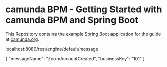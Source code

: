 # camunda BPM - Getting Started with camunda BPM and Spring Boot

This Repository contains the example Spring Boot application for the guide at [camunda.org](http://camunda.org/get-started/spring-boot.html).


localhost:8080/rest/engine/default/message

{
	"messageName": "ZoomAccountCreated",
	"businessKey": "101"
}
